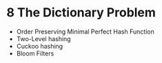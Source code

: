 # 8 The Dictionary Problem

- Order Preserving Minimal Perfect Hash Function
- Two-Level hashing 
- Cuckoo hashing
- Bloom Filters
